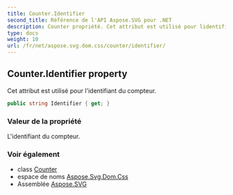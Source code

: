 ```yaml
---
title: Counter.Identifier
second_title: Référence de l'API Aspose.SVG pour .NET
description: Counter propriété. Cet attribut est utilisé pour lidentifiant du compteur.
type: docs
weight: 10
url: /fr/net/aspose.svg.dom.css/counter/identifier/
---
```

## Counter.Identifier property

Cet attribut est utilisé pour l'identifiant du compteur.

```csharp
public string Identifier { get; }
```

### Valeur de la propriété

L'identifiant du compteur.

### Voir également

* class [Counter](../)
* espace de noms [Aspose.Svg.Dom.Css](../../counter/)
* Assemblée [Aspose.SVG](../../../)



